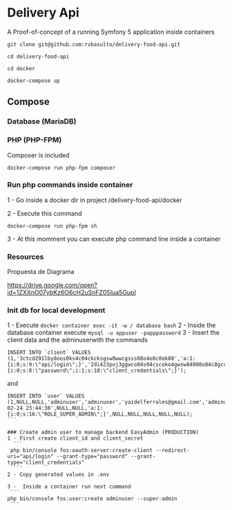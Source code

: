 # Delivery Api

A Proof-of-concept of a running Symfony 5 application inside containers

```
git clone git@github.com:rvbasulto/delivery-food-api.git

cd delivery-food-api

cd docker

docker-compose up
```

## Compose

### Database (MariaDB)



### PHP (PHP-FPM)

Composer is included

```
docker-compose run php-fpm composer 
```

### Run php commands inside container

 1 - Go inside a docker dir in project /delivery-food-api/docker
 
 2 - Execute this command
```
docker-compose run php-fpm sh 
``` 
 3 - At this momment you can execute php command line inside a container 
 
### Resources
 Propuesta de Diagrama
 
 https://drive.google.com/open?id=1ZXXnO07ybKz6O6cH2uSnFZ05Iua5GupI 

### Init db for local development

1 - Execute `docker container exec -it -w / database bash`
2 - Inside the database container execute `mysql -u appuser -papppassword`
3 - Insert the client data and the adminuserwith the commands 
```
INSERT INTO `client` VALUES (1,'3ctcd291lby8oos0ks4c04ckcksgsw8wwcgsss08o4o8c0ok80','a:1:{i:0;s:9:\"api/login\";}','2di423poj3ggwco84s04cscoko4gwsw84000o84c8gcccg8s08','a:2:{i:0;s:8:\"password\";i:1;s:18:\"client_credentials\";}');
```
and
````
INSERT INTO `user` VALUES (1,NULL,NULL,'adminuser','adminuser','yaidelferrales@gmail.com','adminuser@gmail.com',1,'86AC4fR8QGqRJLTXxglxddtMPJoEYBZtx1j5UbZ/pvo','$2y$13$nEEL5tR93R5Mdzz6DObudu7Jz5O0fd34zFYVps28NQDIV8ycj1V1m','2021-02-24 23:44:38',NULL,NULL,'a:1:{i:0;s:16:\"ROLE_SUPER_ADMIN\";}',NULL,NULL,NULL,NULL,NULL);
```

### Create admin user to manage backend EasyAdmin (PRODUCTION)
1 - First create client_id and client_secret
  ```
 php bin/console fos:oauth-server:create-client --redirect-uri="api/login" --grant-type="password" --grant-type="client_credentials" 
  ``` 
2 - Copy generated values in .env
  
3 -  Inside a container run next command
 ```
php bin/console fos:user:create adminuser --super-admin 
 ``` 